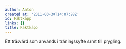 ```yaml
---
author: Anton
created_at: '2011-03-30T14:07:28Z'
id: Fäktkäpp
links: {}
title: Fäktkäpp
---
```


Ett träsvärd som används i träningssyfte samt till prygling.
